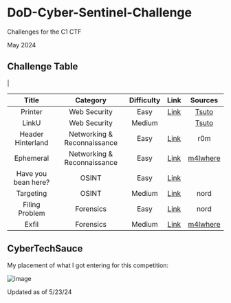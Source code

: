 # DoD-Cyber-Sentinel-Challenge

Challenges for the C1 CTF

May 2024

## Challenge Table
|

| Title   | Category     | Difficulty | Link | Sources |
| :-----: | :--------: | :----------: | :--: | :-----: |
|Printer |Web Security |Easy | [Link](https://github.com/CyberSauce001/DoD-Cyber-Sentinel-Challenge/blob/main/Web%20Security/Printer.md) |[Tsuto](https://github.com/jselliott/DoD-Cyber-Sentinel-2024/tree/main) |
|LinkU |Web Security| Medium | |[Tsuto](https://github.com/jselliott/DoD-Cyber-Sentinel-2024/tree/main) |
|Header Hinterland |Networking & Reconnaissance |Easy | [Link](https://github.com/CyberSauce001/DoD-Cyber-Sentinel-Challenge/blob/main/Networking%20%26%20Reconnaissance/Header%20Hinterlands.md) |r0m |
|Ephemeral |Networking & Reconnaissance |Easy |[Link](https://github.com/CyberSauce001/DoD-Cyber-Sentinel-Challenge/blob/main/Networking%20%26%20Reconnaissance/Ephemeral.md)| [m4lwhere](https://github.com/m4lwhere/DoD-CyberChallenge-C1-Challenges/blob/main/README.md) |
|Have you bean here? |OSINT |Easy |[Link](https://github.com/CyberSauce001/DoD-Cyber-Sentinel-Challenge/blob/main/OSINT/Have%20you%20bean%20here%3F.md) | |
|Targeting| OSINT |Medium |[Link](https://github.com/CyberSauce001/DoD-Cyber-Sentinel-Challenge/blob/main/OSINT/Targeting.md) |nord |
Filing Problem |Forensics |Easy |[Link](https://github.com/CyberSauce001/DoD-Cyber-Sentinel-Challenge/blob/main/Forensics/Filing%20Problem.md) |nord |
|Exfil |Forensics |Medium | [Link](https://github.com/CyberSauce001/DoD-Cyber-Sentinel-Challenge/blob/main/Forensics/Exfil.md)|[m4lwhere](https://github.com/m4lwhere/DoD-CyberChallenge-C1-Challenges/blob/main/README.md) |



## CyberTechSauce
My placement of what I got entering for this competition:

![image](https://github.com/CyberSauce001/DoD-Cyber-Sentinel-Challenge/assets/23144900/cfdb5f4f-e99e-40cb-b5ec-f1c520af0165)




Updated as of 5/23/24

